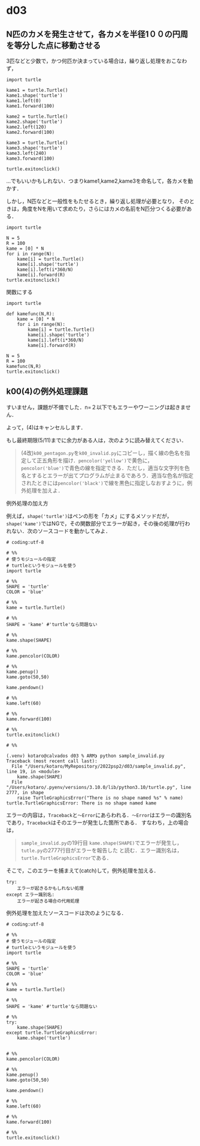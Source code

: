# d03

## N匹のカメを発生させて，各カメを半径1００の円周を等分した点に移動させる

3匹などと少数で，かつ何匹か決まっている場合は，繰り返し処理をおこなわず，

```{.py}
import turtle

kame1 = turtle.Turtle()
kame1.shape('turtle')
kame1.left(0)
kame1.forward(100)

kame2 = turtle.Turtle()
kame2.shape('turtle')
kame2.left(120)
kame2.forward(100)

kame3 = turtle.Turtle()
kame3.shape('turtle')
kame3.left(240)
kame3.forward(100)

turtle.exitonclick()
```

...でもいいかもしれない．つまりkame1,kame2,kame3を命名して，各カメを動かす．

しかし，N匹などと一般性をもたせるとき，繰り返し処理が必要となり，
そのときは，角度をNを用いて求めたり，さらにはカメの名前をN匹分つくる必要がある．


```{.py}
import turtle

N = 5
R = 100
kame = [0] * N
for i in range(N):
    kame[i] = turtle.Turtle()
    kame[i].shape('turtle')
    kame[i].left(i*360/N)
    kame[i].forward(R)
turtle.exitonclick()
```

関数にする

```{.py}
import turtle

def kamefunc(N,R):
    kame = [0] * N
    for i in range(N):
        kame[i] = turtle.Turtle()
        kame[i].shape('turtle')
        kame[i].left(i*360/N)
        kame[i].forward(R)

N = 5
R = 100
kamefunc(N,R)
turtle.exitonclick()
```

## k00(4)の例外処理課題　

すいません，課題が不備でした．n=２以下でもエラーやワーニングは起きません．

よって，(4)はキャンセルします．

もし最終期限(5/11)までに余力がある人は，次のように読み替えてください．

> (4改)`k00_pentagon.py`を`k00_invalid.py`にコピーし，描く線の色名を指定して正五角形を描け．`pencolor('yellow')`で黄色に，`pencolor('blue')`で青色の線を指定できる．ただし，適当な文字列を色名とするとエラーが出てプログラムが止まるであろう．適当な色名が指定されたときには`pencolor('black')`で線を黒色に指定しなおすように，例外処理を加えよ．

例外処理の加え方

例えば，`shape('turtle')`はペンの形を「カメ」にするメソッドだが，`shape('kame')`ではNGで，その関数部分でエラーが起き，その後の処理が行われない．次のソースコードを動かしてみよ．

```{.py}
# coding:utf-8

# %%
# 使うモジュールの指定
# turtleというモジュールを使う
import turtle

# %%
SHAPE = 'turtle'
COLOR = 'blue'

# %%
kame = turtle.Turtle()

# %%
SHAPE = 'kame' #'turtle'なら問題ない

# %%
kame.shape(SHAPE)

# %%
kame.pencolor(COLOR)

# %%
kame.penup()
kame.goto(50,50)

kame.pendown()

# %%
kame.left(60)

# %%
kame.forward(100)

# %%
turtle.exitonclick()

# %%
```

```{.sh}
(.venv) kotaro@calvados d03 % ARM❯ python sample_invalid.py
Traceback (most recent call last):
  File "/Users/kotaro/MyRepository/2022psp2/d03/sample_invalid.py", line 19, in <module>
    kame.shape(SHAPE)
  File "/Users/kotaro/.pyenv/versions/3.10.0/lib/python3.10/turtle.py", line 2777, in shape
    raise TurtleGraphicsError("There is no shape named %s" % name)
turtle.TurtleGraphicsError: There is no shape named kame
```

エラーの内容は，`Traceback`と`〜Error`にあらわれる．`〜Error`はエラーの識別名であり，`Traceback`はそのエラーが発生した箇所である．
すなわち，上の場合は，
> `sample_invalid.py`の19行目 `kame.shape(SHAPE)`でエラーが発生し，`tutle.py`の2777行目がエラーを報告した
と読む．エラー識別名は，`turtle.TurtleGraphicsError`である．

そこで，このエラーを捕まえて(catch)して，例外処理を加える．

```{.py}
try:
    エラーが起きるかもしれない処理
except エラー識別名:
    エラーが起きる場合の代用処理
```

例外処理を加えたソースコードは次のようになる．

```{.py}
# coding:utf-8

# %%
# 使うモジュールの指定
# turtleというモジュールを使う
import turtle

# %%
SHAPE = 'turtle'
COLOR = 'blue'

# %%
kame = turtle.Turtle()

# %%
SHAPE = 'kame' #'turtle'なら問題ない

# %%
try:
    kame.shape(SHAPE)
except turtle.TurtleGraphicsError:
    kame.shape('turtle')


# %%
kame.pencolor(COLOR)

# %%
kame.penup()
kame.goto(50,50)

kame.pendown()

# %%
kame.left(60)

# %%
kame.forward(100)

# %%
turtle.exitonclick()
```
